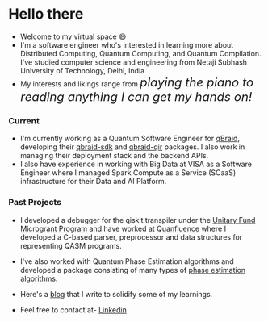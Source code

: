 # Hello there
- Welcome to my virtual space 😄
- I'm a software engineer who's interested in learning more about Distributed Computing, Quantum Computing, and Quantum Compilation. I've studied computer science and engineering from Netaji Subhash University of Technology, Delhi, India
- My interests and likings range from <font size = 5>*playing the piano to reading anything I can get my hands on!*</font>

### Current 
- I'm currently working as a Quantum Software Engineer for [qBraid](https://www.qbraid.com/), developing their [qbraid-sdk](https://github.com/qBraid/qBraid/pulls?q=is%3Apr+author%3ATheGupta2012+is%3Aclosed) and [qbraid-qir](https://github.com/qBraid/qbraid-qir/pull/54) packages. I also work in managing their deployment stack and the backend APIs.
- I also have experience in working with Big Data at VISA as a Software Engineer where I managed Spark Compute as a Service (SCaaS) infrastructure for their Data and AI Platform.

### Past Projects
- I developed a debugger for the qiskit transpiler under the [Unitary Fund Microgrant Program](https://unitary.fund/grants.html) and have worked at [Quanfluence](https://www.linkedin.com/company/quanfluence/?trk=similar-pages) where I developed a C-based parser, preprocessor and data structures for representing QASM programs.
- I've also worked with Quantum Phase Estimation algorithms and developed a package consisting of many types of [phase estimation algorithms](https://github.com/TheGupta2012/QPE-Algorithms).
- Here's a [blog](https://harshitco19.wixsite.com/uncertainist) that I write to solidify some of my learnings.

- Feel free to contact at- <a href = "https://www.linkedin.com/in/harshit-gupta-75b2171b3/"> Linkedin </a> 
